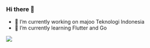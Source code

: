 ### Hi there 👋

- 🔭 I’m currently working on majoo Teknologi Indonesia
- 🌱 I’m currently learning Flutter and Go
<!-- - 👯 I’m looking to collaborate on ...
- 🤔 I’m looking for help with ...
- 💬 Ask me about ...
- 📫 How to reach me: ...
- 😄 Pronouns: ...
- ⚡ Fun fact: ... -->
<img src="https://github-readme-stats.vercel.app/api?username=ardi27&&show_icons=true&title_color=ffffff&icon_color=bb2acf&text_color=daf7dc&bg_color=151515"/>

